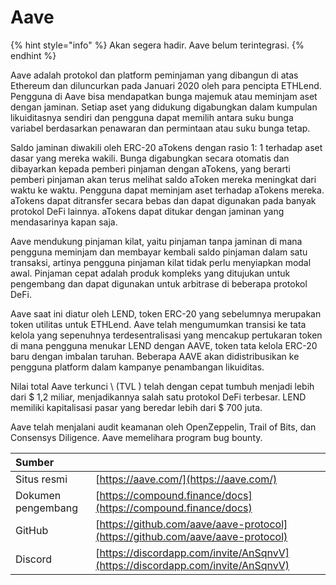 # Aave

{% hint style="info" %}
Akan segera hadir. Aave belum terintegrasi.
{% endhint %}

Aave adalah protokol dan platform peminjaman yang dibangun di atas Ethereum dan diluncurkan pada Januari 2020 oleh para pencipta ETHLend. Pengguna di Aave bisa mendapatkan bunga majemuk atau meminjam aset dengan jaminan. Setiap aset yang didukung digabungkan dalam kumpulan likuiditasnya sendiri dan pengguna dapat memilih antara suku bunga variabel berdasarkan penawaran dan permintaan atau suku bunga tetap.

Saldo jaminan diwakili oleh ERC-20 aTokens dengan rasio 1: 1 terhadap aset dasar yang mereka wakili. Bunga digabungkan secara otomatis dan dibayarkan kepada pemberi pinjaman dengan aTokens, yang berarti pemberi pinjaman akan terus melihat saldo aToken mereka meningkat dari waktu ke waktu. Pengguna dapat meminjam aset terhadap aTokens mereka. aTokens dapat ditransfer secara bebas dan dapat digunakan pada banyak protokol DeFi lainnya. aTokens dapat ditukar dengan jaminan yang mendasarinya kapan saja.

Aave mendukung pinjaman kilat, yaitu pinjaman tanpa jaminan di mana pengguna meminjam dan membayar kembali saldo pinjaman dalam satu transaksi, artinya pengguna pinjaman kilat tidak perlu menyiapkan modal awal. Pinjaman cepat adalah produk kompleks yang ditujukan untuk pengembang dan dapat digunakan untuk arbitrase di beberapa protokol DeFi.

Aave saat ini diatur oleh LEND, token ERC-20 yang sebelumnya merupakan token utilitas untuk ETHLend. Aave telah mengumumkan transisi ke tata kelola yang sepenuhnya terdesentralisasi yang mencakup pertukaran token di mana pengguna menukar LEND dengan AAVE, token tata kelola ERC-20 baru dengan imbalan taruhan. Beberapa AAVE akan didistribusikan ke pengguna platform dalam kampanye penambangan likuiditas.

Nilai total Aave terkunci \ (TVL \) telah dengan cepat tumbuh menjadi lebih dari $ 1,2 miliar, menjadikannya salah satu protokol DeFi terbesar. LEND memiliki kapitalisasi pasar yang beredar lebih dari $ 700 juta.

Aave telah menjalani audit keamanan oleh OpenZeppelin, Trail of Bits, dan Consensys Diligence. Aave memelihara program bug bounty.

| Sumber             |                                                                                |
|:------------------ |:------------------------------------------------------------------------------ |
| Situs resmi        | [https://aave.com/](https://aave.com/)                                         |
| Dokumen pengembang | [https://compound.finance/docs](https://compound.finance/docs)                 |
| GitHub             | [https://github.com/aave/aave-protocol](https://github.com/aave/aave-protocol) |
| Discord            | [https://discordapp.com/invite/AnSqnvV](https://discordapp.com/invite/AnSqnvV) |

